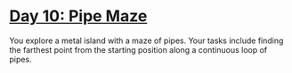 # [Day 10: Pipe Maze](https://adventofcode.com/2023/day/10)

You explore a metal island with a maze of pipes.
Your tasks include finding the farthest point from the starting position along a continuous loop of pipes.
